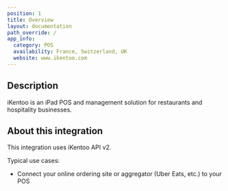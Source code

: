 ```yaml
---
position: 1
title: Overview
layout: documentation
path_override: /
app_info:
  category: POS
  availability: France, Switzerland, UK
  website: www.ikentoo.com
---
```


## Description

iKentoo is an iPad POS and management solution for restaurants and hospitality businesses.

## About this integration

This integration uses iKentoo API v2.

Typical use cases:

- Connect your online ordering site or aggregator (Uber Eats, etc.) to your POS

